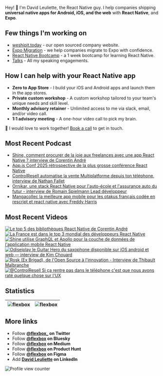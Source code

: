 Hey! 👋 I'm David Leuliette, the React Native guy. I help companies shipping **universal native apps for Android, iOS, and the web** with **React Native**, and **Expo**.

## Few things I'm working on

- [weshipit.today](https://github.com/flexbox/weshipit.today/) - our open sourced company website.
- [Expo Migration](https://weshipit.today/react-native-migration) - we help companies migrate to Expo with confidence.
- [React Native Bootcamp](https://github.com/flexbox/react-native-bootcamp) - a 1 week bootcamp for learning React Native.
- [Talks](https://davidl.fr/talks) - All my speaking engagements.

## How I can help with your React Native app

- **Zero to App Store** - I build your iOS and Android apps and launch them in the app stores.
- **Private custom workshop** - A custom workshop tailored to your team's unique needs and skill level.
- **Monthly advisory retainer** - Unlimited access to me via slack, email, and/or video call.
- **1:1 advisory meeting** - A one-hour video call to pick my brain.

💌 I would love to work together! [Book a call](https://cal.com/davidl/weshipit-onboarding) to get in touch.

## Most Recent Podcast

<!-- PODCAST:START -->
- [Shine, comment procurer de la joie aux freelances avec une app React Native ? interview de Corentin André](https://podcasters.spotify.com/pod/show/weshipit/episodes/Shine--comment-procurer-de-la-joie-aux-freelances-avec-une-app-React-Native---interview-de-Corentin-Andr-e35svp8)
- [App.js Conf 2025 rétrospective de la plus grosse conférence React Native](https://podcasters.spotify.com/pod/show/weshipit/episodes/App-js-Conf-2025-rtrospective-de-la-plus-grosse-confrence-React-Native-e345n72)
- [ControlResell automatise la vente Multiplatforme depuis ton téléphone, interview de Nathan Fallet](https://podcasters.spotify.com/pod/show/weshipit/episodes/ControlResell-automatise-la-vente-Multiplatforme-depuis-ton-tlphone--interview-de-Nathan-Fallet-e33okpi)
- [Ornikar, une stack React Native pour l'auto-école et l'assurance auto du futur - interview de Romain Spielmann Lead développeur](https://podcasters.spotify.com/pod/show/weshipit/episodes/Ornikar--une-stack-React-Native-pour-lauto-cole-et-lassurance-auto-du-futur---interview-de-Romain-Spielmann-Lead-dveloppeur-e337cvu)
- [Mangacollec la meilleure app mobile pour les otakus français codée en rescript et react native avec Freddy Harris](https://podcasters.spotify.com/pod/show/weshipit/episodes/Mangacollec-la-meilleure-app-mobile-pour-les-otakus-franais-code-en-rescript-et-react-native-avec-Freddy-Harris-e32tche)<!-- PODCAST:END -->

## Most Recent Videos

<!-- BEGIN YOUTUBE-CARDS -->
[![Le top 5 des bibliothèques React Native de Corentin André](https://ytcards.demolab.com/?id=0h9BO_vJRW0&title=Le+top+5+des+bibliothe%CC%80ques+React+Native+de+Corentin+Andr%C3%A9&lang=en&timestamp=1753783202&background_color=%230d1117&title_color=%23ffffff&stats_color=%23dedede&max_title_lines=1&width=250&border_radius=5 "Le top 5 des bibliothèques React Native de Corentin André")](https://www.youtube.com/shorts/0h9BO_vJRW0)
[![La France est dans le top 3 mondial des développeurs React Native](https://ytcards.demolab.com/?id=9e9LaBR7J_U&title=La+France+est+dans+le+top+3+mondial+des+d%C3%A9veloppeurs+React+Native&lang=en&timestamp=1753696813&background_color=%230d1117&title_color=%23ffffff&stats_color=%23dedede&max_title_lines=1&width=250&border_radius=5 "La France est dans le top 3 mondial des développeurs React Native")](https://www.youtube.com/shorts/9e9LaBR7J_U)
[![Shine utilise GraphQL et Apollo pour la couche de données de l'application mobile React Native](https://ytcards.demolab.com/?id=Dx1ZAHM7ZwY&title=Shine+utilise+GraphQL+et+Apollo+pour+la+couche+de+donn%C3%A9es+de+l%27application+mobile+React+Native&lang=en&timestamp=1753438501&background_color=%230d1117&title_color=%23ffffff&stats_color=%23dedede&max_title_lines=1&width=250&border_radius=5 "Shine utilise GraphQL et Apollo pour la couche de données de l'application mobile React Native")](https://www.youtube.com/shorts/Dx1ZAHM7ZwY)
[![Odiseiplay le Guitar Hero du saxophone disponible sur iOS android et web — interview de Kim Chouard](https://ytcards.demolab.com/?id=5Blu68kOJOA&title=Odiseiplay+le+Guitar+Hero+du+saxophone+disponible+sur+iOS+android+et+web+%E2%80%94+interview+de+Kim+Chouard&lang=en&timestamp=1753314711&background_color=%230d1117&title_color=%23ffffff&stats_color=%23dedede&max_title_lines=1&width=250&border_radius=5 "Odiseiplay le Guitar Hero du saxophone disponible sur iOS android et web — interview de Kim Chouard")](https://www.youtube.com/watch?v=5Blu68kOJOA)
[![Rosk (Ex Brigad), de l'Open Source à l'innovation - Interview de Thibault Malbranche](https://ytcards.demolab.com/?id=WsVqBjqvhf0&title=Rosk+%28Ex+Brigad%29%2C+de+l%27Open+Source+%C3%A0+l%27innovation+-+Interview+de+Thibault+Malbranche&lang=en&timestamp=1750981313&background_color=%230d1117&title_color=%23ffffff&stats_color=%23dedede&max_title_lines=1&width=250&border_radius=5 "Rosk (Ex Brigad), de l'Open Source à l'innovation - Interview de Thibault Malbranche")](https://www.youtube.com/watch?v=WsVqBjqvhf0)
[![@ControlResell Si ça rentre pas dans le téléphone c'est que nous avons raté quelque chose sur l'UX](https://ytcards.demolab.com/?id=69mDkpGBfaU&title=%40ControlResell+Si+%C3%A7a+rentre+pas+dans+le+t%C3%A9l%C3%A9phone+c%27est+que+nous+avons+rat%C3%A9+quelque+chose+sur+l%27UX&lang=en&timestamp=1750846501&background_color=%230d1117&title_color=%23ffffff&stats_color=%23dedede&max_title_lines=1&width=250&border_radius=5 "@ControlResell Si ça rentre pas dans le téléphone c'est que nous avons raté quelque chose sur l'UX")](https://www.youtube.com/shorts/69mDkpGBfaU)
<!-- END YOUTUBE-CARDS -->

## Statistics

| <img src="https://github-readme-stats.vercel.app/api?username=flexbox&show_icons=false&theme=buefy" alt="flexbox" />  | <img src="https://github-readme-stats.vercel.app/api/top-langs/?username=flexbox&layout=compact&hide=html,SCSS,Java&theme=buefy" alt="flexbox" /> |
| ------------- | ------------- |

## More links

- Follow **<a href="https://twitter.com/intent/follow?screen_name=flexbox_">@flexbox_</a> on Twitter**
- Follow **<a href="https://bsky.app/profile/flexbox.bsky.social">@flexbox</a> on Bluesky**
- Follow **<a href="https://medium.com/@flexbox">@flexbox</a> on Medium**
- Follow **<a href="https://www.producthunt.com/@flexbox">@flexbox</a> on Product Hunt**
- Follow **<a href="https://www.figma.com/@flexbox">@flexbox</a> on Figma**
- Add **<a href="https://www.linkedin.com/in/david-leuliette">David Leuliette</a> on LinkedIn**

![Profile view counter](https://komarev.com/ghpvc/?username=flexbox)
